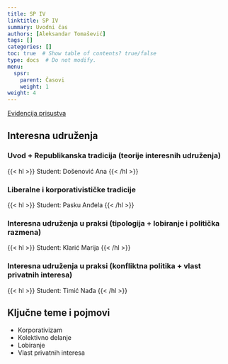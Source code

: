 ```yaml
---
title: SP IV
linktitle: SP IV
summary: Uvodni čas
authors: [Aleksandar Tomašević]
tags: []
categories: []
toc: true  # Show table of contents? true/false
type: docs  # Do not modify.
menu:
  spsr:
    parent: Časovi
    weight: 1
weight: 4
---
```


[Evidencija prisustva](https://forms.gle/Q5yfFHcNoDATWhTP8)

## Interesna udruženja

### Uvod + Republikanska tradicija (teorije interesnih udruženja)

{{< hl >}} Student: Došenović Ana {{< /hl >}}

### Liberalne i korporativističke tradicije

{{< hl >}} Student: Pasku Anđela {{< /hl >}}

### Interesna udruženja u praksi (tipologija + lobiranje i politička razmena)

{{< hl >}} Student: Klarić Marija  {{< /hl >}}

### Interesna udruženja u praksi (konfliktna politika + vlast privatnih interesa)

{{< hl >}} Student: Timić Nađa  {{< /hl >}}

## Ključne teme i pojmovi

- Korporativizam
- Kolektivno delanje
- Lobiranje
- Vlast privatnih interesa







